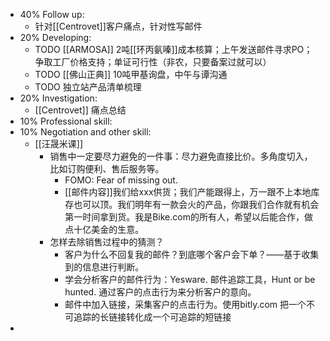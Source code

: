 - 40% Follow up:
	- 针对[[Centrovet]]客户痛点，针对性写邮件
- 20% Developing:
	- TODO [[ARMOSA]] 2吨[[环丙氨嗪]]成本核算；上午发送邮件寻求PO；争取工厂价格支持；单证可行性（非农，只要备案过就可以）
	- TODO [[佛山正典]] 10吨甲基询盘，中午与谭沟通
	- TODO 独立站产品清单梳理
- 20% Investigation:
	- [[Centrovet]] 痛点总结
- 10% Professional skill:
- 10% Negotiation and other skill:
	- [[汪晟米课]]
		- 销售中一定要尽力避免的一件事：尽力避免直接比价。多角度切入，比如订购便利、售后服务等。
			- FOMO: Fear of missing out.
			- [[邮件内容]]我们给xxx供货；我们产能跟得上，万一跟不上本地库存也可以顶。我们明年有一款会火的产品，你跟我们合作就有机会第一时间拿到货。我是Bike.com的所有人，希望以后能合作，做点十亿美金的生意。
		- 怎样去除销售过程中的猜测？
			- 客户为什么不回复我的邮件？到底哪个客户会下单？——基于收集到的信息进行判断。
			- 学会分析客户的邮件行为：Yesware. 邮件追踪工具，Hunt or be hunted. 通过客户的点击行为来分析客户的意向。
			- 邮件中加入链接，采集客户的点击行为。使用bitly.com 把一个不可追踪的长链接转化成一个可追踪的短链接
-